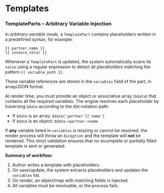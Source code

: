 # Templates

### TemplateParts – Arbitrary Variable Injection

In *arbitrary variable mode*, a `TemplatePart` contains placeholders written in a predefined syntax, for example:

```
{{ partner.name }}
{{ invoice_total }}
```

Whenever a `TemplatePart` is updated, the system automatically scans its `value` using a regular expression to detect all placeholders matching the pattern `{{ variable_path }}`.

These variable references are stored in the `variables` field of the part, in array/JSON format.

At render time, you must provide an object or associative array (`$data`) that contains all the required variables.
 The engine resolves each placeholder by traversing `$data` according to the dot‑notation path:

- If `$data` is an array: `$data['partner']['name']`
- If `$data` is an object: `$data->partner->name`

If **any** variable listed in `variables` is missing or cannot be resolved, the render process will throw an `Exception` and the template will **not** be rendered.
 This strict validation ensures that no incomplete or partially filled template is sent or generated.

**Summary of workflow:**

1. Author writes a template with placeholders.
2. On save/update, the system extracts placeholders and updates the `variables` list.
3. On render, an object/map with matching fields is injected.
4. All variables must be resolvable, or the process fails.